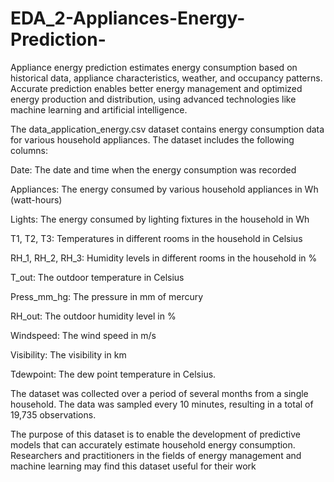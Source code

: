 # EDA_2-Appliances-Energy-Prediction-
Appliance energy prediction estimates energy consumption based on historical data, appliance characteristics, weather, and occupancy patterns. Accurate prediction enables better energy management and optimized energy production and distribution, using advanced technologies like machine learning and artificial intelligence.


The data_application_energy.csv dataset contains energy consumption data for various household appliances. The dataset includes the following columns:

Date: The date and time when the energy consumption was recorded

Appliances: The energy consumed by various household appliances in Wh (watt-hours)

Lights: The energy consumed by lighting fixtures in the household in Wh

T1, T2, T3: Temperatures in different rooms in the household in Celsius

RH_1, RH_2, RH_3: Humidity levels in different rooms in the household in %

T_out: The outdoor temperature in Celsius

Press_mm_hg: The pressure in mm of mercury

RH_out: The outdoor humidity level in %

Windspeed: The wind speed in m/s

Visibility: The visibility in km

Tdewpoint: The dew point temperature in Celsius.

The dataset was collected over a period of several months from a single household. The data was sampled every 10 minutes, resulting in a total of 19,735 observations.

The purpose of this dataset is to enable the development of predictive models that can accurately estimate household energy consumption. Researchers and practitioners in the fields of energy management and machine learning may find this dataset useful for their work
